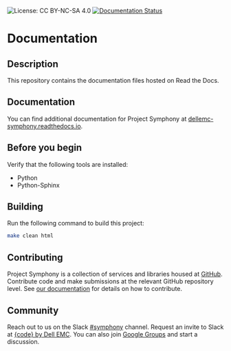 ![License: CC BY-NC-SA 4.0](https://licensebuttons.net/l/by-nc-sa/4.0/80x15.png)
[![Documentation Status](https://readthedocs.org/projects/dellemc-symphony/badge/?version=latest)](http://dellemc-symphony.readthedocs.io/en/latest/?badge=latest)

# Documentation

## Description
This repository contains the documentation files hosted on Read the Docs.

## Documentation
You can find additional documentation for Project Symphony at [dellemc-symphony.readthedocs.io][documentation].

## Before you begin
Verify that the following tools are installed:

* Python
* Python-Sphinx

## Building
Run the following command to build this project:
```bash
make clean html
```

## Contributing
Project Symphony is a collection of services and libraries housed at [GitHub][github].
Contribute code and make submissions at the relevant GitHub repository level.
See [our documentation][contributing] for details on how to contribute.
## Community
Reach out to us on the Slack [#symphony][slack] channel. Request an invite to Slack at [{code} by Dell EMC][codecommunity].
You can also join [Google Groups][googlegroups] and start a discussion.

[slack]: https://codecommunity.slack.com/messages/symphony
[googlegroups]: https://groups.google.com/forum/#!forum/dellemc-symphony
[codecommunity]: http://community.codedellemc.com/
[contributing]: http://dellemc-symphony.readthedocs.io/en/latest/contributingtosymphony.html
[github]: https://github.com/dellemc-symphony
[documentation]: https://dellemc-symphony.readthedocs.io/en/latest/

